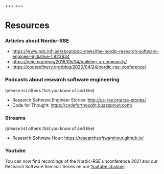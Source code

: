 +++
+++

# Resources

### Articles about Nordic-RSE

- <https://www.pdc.kth.se/about/pdc-news/the-nordic-research-software-engineer-initiative-1.823934>
- <https://neic.no/news/2018/05/04/building-a-community/>
- <https://coderefinery.org/blog/2020/04/24/nordic-rse-conference/>


### Podcasts about research software engineering

(please list others that you know of and like)

- Research Software Engineer Stories: <http://us-rse.org/rse-stories/>
- Code for Thought: <https://codeforthought.buzzsprout.com/>


### Streams

(please list others that you know of and like)

- Research Software Hour: <https://researchsoftwarehour.github.io/>


### Youtube

You can now find recordings of the Nordic-RSE unconference 2021 and our Research Software Seminar Series on our [Youtube channel](https://www.youtube.com/channel/UC8OyVrmJEuT2lrH7zXoBrhQ).
